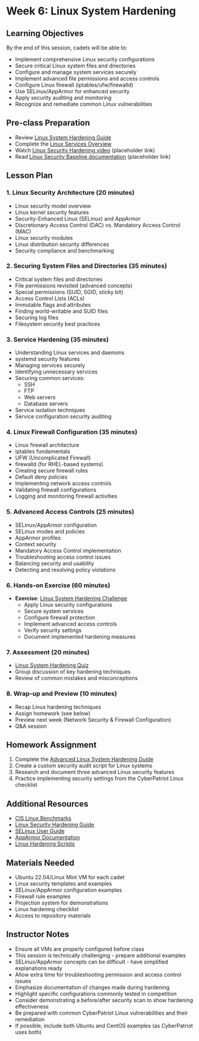# Week 6: Linux System Hardening

## Learning Objectives
By the end of this session, cadets will be able to:
- Implement comprehensive Linux security configurations
- Secure critical Linux system files and directories
- Configure and manage system services securely
- Implement advanced file permissions and access controls
- Configure Linux firewall (iptables/ufw/firewalld)
- Use SELinux/AppArmor for enhanced security
- Apply security auditing and monitoring
- Recognize and remediate common Linux vulnerabilities

## Pre-class Preparation
- Review [Linux System Hardening Guide](../../Linux/Guides/Intermediate/Linux_System_Hardening.md)
- Complete the [Linux Services Overview](../../Linux/Guides/Basic/Linux_Services_Overview.md)
- Watch [Linux Security Hardening video](https://www.youtube.com/watch?v=example) (placeholder link)
- Read [Linux Security Baseline documentation](https://example.com/linux-baseline) (placeholder link)

## Lesson Plan

### 1. Linux Security Architecture (20 minutes)
- Linux security model overview
- Linux kernel security features
- Security-Enhanced Linux (SELinux) and AppArmor
- Discretionary Access Control (DAC) vs. Mandatory Access Control (MAC)
- Linux security modules
- Linux distribution security differences
- Security compliance and benchmarking

### 2. Securing System Files and Directories (35 minutes)
- Critical system files and directories
- File permissions revisited (advanced concepts)
- Special permissions (SUID, SGID, sticky bit)
- Access Control Lists (ACLs)
- Immutable flags and attributes
- Finding world-writable and SUID files
- Securing log files
- Filesystem security best practices

### 3. Service Hardening (35 minutes)
- Understanding Linux services and daemons
- systemd security features
- Managing services securely
- Identifying unnecessary services
- Securing common services:
  - SSH
  - FTP
  - Web servers
  - Database servers
- Service isolation techniques
- Service configuration security auditing

### 4. Linux Firewall Configuration (35 minutes)
- Linux firewall architecture
- iptables fundamentals
- UFW (Uncomplicated Firewall)
- firewalld (for RHEL-based systems)
- Creating secure firewall rules
- Default deny policies
- Implementing network access controls
- Validating firewall configurations
- Logging and monitoring firewall activities

### 5. Advanced Access Controls (25 minutes)
- SELinux/AppArmor configuration
- SELinux modes and policies
- AppArmor profiles
- Context security
- Mandatory Access Control implementation
- Troubleshooting access control issues
- Balancing security and usability
- Detecting and resolving policy violations

### 6. Hands-on Exercise (60 minutes)
- **Exercise**: [Linux System Hardening Challenge](../../Linux/Exercises/Linux_System_Hardening_Challenge.md)
  - Apply Linux security configurations
  - Secure system services
  - Configure firewall protection
  - Implement advanced access controls
  - Verify security settings
  - Document implemented hardening measures

### 7. Assessment (20 minutes)
- [Linux System Hardening Quiz](../../Linux/Quizzes/Quiz-Files/Linux_System_Hardening_Quiz.md)
- Group discussion of key hardening techniques
- Review of common mistakes and misconceptions

### 8. Wrap-up and Preview (10 minutes)
- Recap Linux hardening techniques
- Assign homework (see below)
- Preview next week (Network Security & Firewall Configuration)
- Q&A session

## Homework Assignment
1. Complete the [Advanced Linux System Hardening Guide](../../Linux/Guides/Intermediate/Advanced_System_Hardening.md)
2. Create a custom security audit script for Linux systems
3. Research and document three advanced Linux security features
4. Practice implementing security settings from the CyberPatriot Linux checklist

## Additional Resources
- [CIS Linux Benchmarks](https://www.cisecurity.org/benchmark/distribution_independent_linux/)
- [Linux Security Hardening Guide](https://static.open-scap.org/ssg-guides/ssg-rhel7-guide-stig.html)
- [SELinux User Guide](https://access.redhat.com/documentation/en-us/red_hat_enterprise_linux/7/html/selinux_users_and_administrators_guide/index)
- [AppArmor Documentation](https://gitlab.com/apparmor/apparmor/-/wikis/Documentation)
- [Linux Hardening Scripts](../../Linux/Scripts/Examples/)

## Materials Needed
- Ubuntu 22.04/Linux Mint VM for each cadet
- Linux security templates and examples
- SELinux/AppArmor configuration examples
- Firewall rule examples
- Projection system for demonstrations
- Linux hardening checklist
- Access to repository materials

## Instructor Notes
- Ensure all VMs are properly configured before class
- This session is technically challenging - prepare additional examples
- SELinux/AppArmor concepts can be difficult - have simplified explanations ready
- Allow extra time for troubleshooting permission and access control issues
- Emphasize documentation of changes made during hardening
- Highlight specific configurations commonly tested in competition
- Consider demonstrating a before/after security scan to show hardening effectiveness
- Be prepared with common CyberPatriot Linux vulnerabilities and their remediation
- If possible, include both Ubuntu and CentOS examples (as CyberPatriot uses both)
